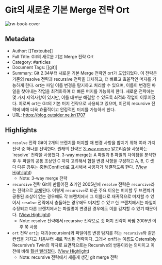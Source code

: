 # Git의 새로운 기본 Merge 전략 Ort

![rw-book-cover](http://blog.outsider.ne.kr/skin/blog/anti_verbose/images/title-image.jpg)

## Metadata
- Author: [[Textcube]]
- Full Title: Git의 새로운 기본 Merge 전략 Ort
- Category: #articles
- Document Tags: [[git]] 
- Summary: Git 2.34부터 새로운 기본 Merge 전략인 ort가 도입되었다. 이 전략은 기존의 resolve 전략과 recursive 전략을 대체하고, 더 빠르고 효율적인 머지를 가능하게 한다. ort는 파일 이름 변경을 탐지하고 처리할 수 있으며, 이름이 변경된 파일을 찾아내는 작업을 최적화하여 더 빠른 머지를 가능하게 한다. 새로운 전략에는 몇 가지 제약사항이 있지만, 이를 대부분 해결할 수 있도록 최적화 작업이 이루어졌다. 이로써 ort는 Git의 기본 머지 전략으로 사용되고 있으며, 이전의 recursive 전략에 비해 더욱 효율적이고 안정적인 머지를 가능하게 한다.
- URL: https://blog.outsider.ne.kr/1707

## Highlights
- `resolve` 전략
  Git이 2개의 브랜치를 머지할 때 변경 사항을 합치기 위해 여러 가지 전략 중 하나를 선택한다. 원래의 전략은 [3-way merge](https://en.wikipedia.org/wiki/Merge_(version_control)#Three-way_merge) 알고리즘을 사용하는 `resolve` 전략을 사용했다.
  3-way merge는 A 파일과 B 파일의 차이점을 분석한 후 두 파일의 공통 조상인 C 까지 고려해서 합칠 변경 사항을 구성하고 A, B, C 셋 다 다른 경우는 충돌(Conflict)로 표시해서 사용자가 해결하도록 한다. ([View Highlight](https://read.readwise.io/read/01hq2hc7sqpwbf9b34qevad3er))
    - Note: 3-way merge 전략
- `recursive` 전략
  Git이 만들어진 초기인 2005년에 `resolve` 전략은 `recursive`라는 전략으로 [교체](https://github.com/git/git/commit/fbf8ac212caa74fc506434da83f8e9630b09ed12)된다. 이렇게 `recursive`로 바꾼 주요 이유는 머지할 두 브랜치가 공통된 조상이 없는 경우에도 각 브랜치에서 그 이름대로 재귀적으로 머지할 수 있어서 `resolve` 전략에서 충돌하는 경우에도 머지할 수 있고 한 브랜치에서는 파일이 수정되고 다른 브랜치에서는 파일명이 변경된 경우에도 이를 감지할 수 있기 때문이다. ([View Highlight](https://read.readwise.io/read/01hq2hdfj5m2bdqeetz94wkbeh))
    - Note: resolve 전략에서 recursive 전략으로 깃 머지 전략이 바뀜
      2005년 이후 쭉 사용
- `ort` 전략
  `ort`는 재귀(recursion)와 파일이름 변경 탐지를 하는 `recursive`와 같은 컨셉을 가지고 처음부터 새로 작성된 전략이다. 그래서 ort라는 이름도 Ostensibly Recursive’s Twin의 약자로 표면적으로는 Recursive의 쌍둥이라는 의미이고 이전에 비해 [훨씬 빨라졌다](https://lore.kernel.org/git/4a0f088f3669a95c7f75e885d06c0a3bdaf31f42.1628055482.git.gitgitgadget@gmail.com/). ([View Highlight](https://read.readwise.io/read/01hq2hfe7ftjs3x0bxxwqy1tv0))
    - Note: recursive 전략에서 새롭게 생긴 git merge 전략
